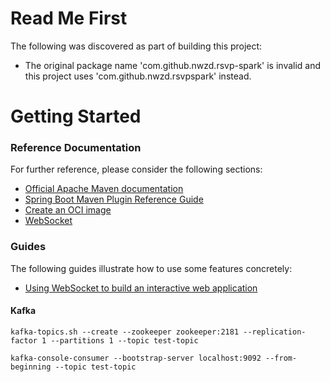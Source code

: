 # Read Me First
The following was discovered as part of building this project:

* The original package name 'com.github.nwzd.rsvp-spark' is invalid and this project uses 'com.github.nwzd.rsvpspark' instead.

# Getting Started

### Reference Documentation
For further reference, please consider the following sections:

* [Official Apache Maven documentation](https://maven.apache.org/guides/index.html)
* [Spring Boot Maven Plugin Reference Guide](https://docs.spring.io/spring-boot/docs/2.6.6/maven-plugin/reference/html/)
* [Create an OCI image](https://docs.spring.io/spring-boot/docs/2.6.6/maven-plugin/reference/html/#build-image)
* [WebSocket](https://docs.spring.io/spring-boot/docs/2.6.6/reference/htmlsingle/#boot-features-websockets)

### Guides
The following guides illustrate how to use some features concretely:

* [Using WebSocket to build an interactive web application](https://spring.io/guides/gs/messaging-stomp-websocket/)

#### Kafka

`kafka-topics.sh --create --zookeeper zookeeper:2181 --replication-factor 1 --partitions 1 --topic test-topic`

`kafka-console-consumer --bootstrap-server localhost:9092 --from-beginning --topic test-topic`